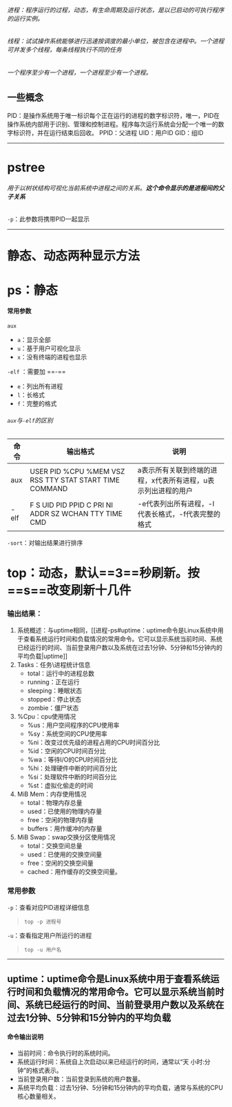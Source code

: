 ###### 进程：程序运行的过程，动态，有生命周期及运行状态，是以已启动的可执行程序的运行实例。
###### 线程：试试操作系统能够进行迅速按调度的最小单位，被包含在进程中。一个进程可并发多个线程，每条线程执行不同的任务

###### 一个程序至少有一个进程，一个进程至少有一个进程。

## 一些概念
PID：是操作系统用于唯一标识每个正在运行的进程的数字标识符，唯一，PID在操作系统内部用于识别、管理和控制进程。程序每次运行系统会分配一个唯一的数字标识符，并在运行结束后回收。
PPID：父进程
UID：用户ID
GID：组ID

---

# pstree
###### 用于以树状结构可视化当前系统中进程之间的关系。**这个命令显示的是进程间的父子关系**

`-p`：此参数将携带PID一起显示

---

# 静态、动态两种显示方法

# ps：静态

#### 常用参数
`aux` 
- `a`：显示全部
- `u`：基于用户可视化显示
- `x`：没有终端的进程也显示

`-elf` ：需要加 ==-== 
-  `e`：列出所有进程
-  `l`：长格式
-  `f`：完整的格式

###### `aux`与`-elf`的区别

| 命令   | 输出格式                                                   | 说明                               |
| ---- | ------------------------------------------------------ | -------------------------------- |
| aux  | USER PID %CPU %MEM VSZ RSS TTY STAT START TIME COMMAND | a表示所有关联到终端的进程，x代表所有进程，u表示列出进程的用户 |
| -elf | F S UID PID PPID C PRI NI ADDR SZ WCHAN TTY TIME CMD   | -e代表列出所有进程，-l代表长格式，-f代表完整的格式     |
`-sort`：对输出结果进行排序

# top：动态，默认==3==秒刷新。按==s==改变刷新十几件

### 输出结果：

1. 系统概述：与uptime相同，[[进程-ps#uptime：uptime命令是Linux系统中用于查看系统运行时间和负载情况的常用命令。它可以显示系统当前时间、系统已经运行的时间、当前登录用户数以及系统在过去1分钟、5分钟和15分钟内的平均负载|uptime]]
2. Tasks：任务\进程统计信息
	- total：运行中的进程总数
	- running：正在运行
	- sleeping：睡眠状态
	- stopped：停止状态
	- zombie：僵尸状态
3. %Cpu：cpu使用情况
	- %us：用户空间程序的CPU使用率 
	- %sy：系统空间的CPU使用率 
	- %ni：改变过优先级的进程占用的CPU时间百分比 
	- %id：空闲的CPU时间百分比 
	- %wa：等待I/O的CPU时间百分比 
	- %hi：处理硬件中断的时间百分比 
	- %si：处理软件中断的时间百分比
	- %st：虚拟化偷走的时间
4. MiB Mem：内存使用情况
	- total：物理内存总量 
	- used：已使用的物理内存量 
	- free：空闲的物理内存量 
	- buffers：用作缓冲的内存量
5. MiB Swap：swap交换分区使用情况
	-  total：交换空间总量 
	- used：已使用的交换空间量
	- free：空闲的交换空间量 
	- cached：用作缓存的交换空间量。

### 常用参数
`-p`：查看对应PID进程详细信息
> 	`top -p 进程号 `

`-u`：查看指定用户所运行的进程
> 	`top -u 用户名`









---
## uptime：uptime命令是Linux系统中用于查看系统运行时间和负载情况的常用命令。它可以显示系统当前时间、系统已经运行的时间、当前登录用户数以及系统在过去1分钟、5分钟和15分钟内的平均负载

#### 命令输出说明 

- 当前时间：命令执行时的系统时间。
- 系统运行时间：系统自上次启动以来已经运行的时间，通常以“天 小时:分钟”的格式表示。 
- 当前登录用户数：当前登录到系统的用户数量。 
- 系统平均负载：过去1分钟、5分钟和15分钟内的平均负载，通常与系统的CPU核心数量相关。
